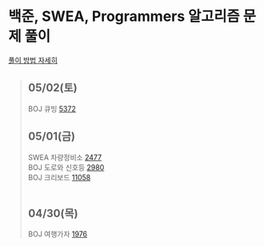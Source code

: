 # 백준, SWEA, Programmers 알고리즘 문제 풀이

[풀이 방법 자세히](https://jayrightthere.tistory.com/)

> ## 05/02(토)
>
> BOJ 큐빙 [5372](https://www.acmicpc.net/problem/5373)
> <br>
>
> ## 05/01(금)
>
> SWEA 차량정비소 [2477](https://swexpertacademy.com/main/code/problem/problemDetail.do?contestProbId=AV6c6bgaIuoDFAXy)
> <br>
> BOJ 도로와 신호등 [2980](https://www.acmicpc.net/problem/2980)
> <br>
> BOJ 크리보드 [11058](https://www.acmicpc.net/problem/11058)
> <br>
> <br>
>
> ## 04/30(목)
>
> BOJ 여행가자 [1976](https://www.acmicpc.net/problem/1976)
> <br>
